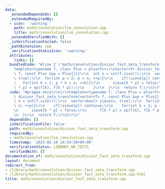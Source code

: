 ```yaml
---
data:
  _extendedDependsOn: []
  _extendedRequiredBy:
  - icon: ':warning:'
    path: math/convolution/lcm_convolution.cpp
    title: math/convolution/lcm_convolution.cpp
  _extendedVerifiedWith: []
  _isVerificationFailed: false
  _pathExtension: cpp
  _verificationStatusIcon: ':warning:'
  attributes:
    links: []
  bundledCode: "#line 2 \"math/convolution/divisor_fast_zeta_transform.cpp\"\n\r\n\
    template<typename T, class Plus = plus<T>>\r\nvector<T> divisor_fast_zeta_transform(vector<T>\
    \ f, const Plus &op = Plus{}){\r\n  int n = int(f.size());\r\n  vector<bool> sieve(n,\
    \ true);\r\n  for(int p = 2; p < n; ++p){\r\n    if(!sieve[p]) continue;\r\n \
    \   for(int k = 1; p * k < n; ++k){\r\n      sieve[k * p] = false;\r\n      f[k\
    \ * p] = op(f[k], f[k * p]);\r\n    }\r\n  }\r\n  return f;\r\n}\r\n"
  code: "#pragma once\r\n\r\ntemplate<typename T, class Plus = plus<T>>\r\nvector<T>\
    \ divisor_fast_zeta_transform(vector<T> f, const Plus &op = Plus{}){\r\n  int\
    \ n = int(f.size());\r\n  vector<bool> sieve(n, true);\r\n  for(int p = 2; p <\
    \ n; ++p){\r\n    if(!sieve[p]) continue;\r\n    for(int k = 1; p * k < n; ++k){\r\
    \n      sieve[k * p] = false;\r\n      f[k * p] = op(f[k], f[k * p]);\r\n    }\r\
    \n  }\r\n  return f;\r\n}\r\n"
  dependsOn: []
  isVerificationFile: false
  path: math/convolution/divisor_fast_zeta_transform.cpp
  requiredBy:
  - math/convolution/lcm_convolution.cpp
  timestamp: '2023-02-10 14:54:58+09:00'
  verificationStatus: LIBRARY_NO_TESTS
  verifiedWith: []
documentation_of: math/convolution/divisor_fast_zeta_transform.cpp
layout: document
redirect_from:
- /library/math/convolution/divisor_fast_zeta_transform.cpp
- /library/math/convolution/divisor_fast_zeta_transform.cpp.html
title: math/convolution/divisor_fast_zeta_transform.cpp
---
```

